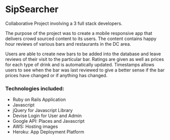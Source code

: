 # SipSearcher

Collaborative Project involving a 3 full stack developers. 

The purpose of the project was to create a mobile responsive app that delivers crowd sourced content to its users. The content contains happy hour reviews of various bars and restaurants in the DC area.

Users are able to create new bars to be added into the database and leave reviews of their visit to the particular bar. Ratings are given as well as prices for each type of drink and is automatically updated. Timestamps allows users to see when the bar was last reviewed to give a better sense if the bar prices have changed or if anything has changed.

### Technologies included:
* Ruby on Rails Application
* Javascript
* jQuery for Javascript Library
* Devise Login for User and Admin
* Google API: Places and Javascript
* AWS: Hosting images
* Heroku: App Deployment Platform

